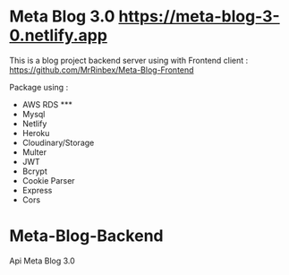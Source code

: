 # Meta Blog 3.0 https://meta-blog-3-0.netlify.app

This is a blog project backend server using with Frontend client : https://github.com/MrRinbex/Meta-Blog-Frontend

Package using :

- AWS RDS \*\*\*
- Mysql
- Netlify
- Heroku
- Cloudinary/Storage
- Multer
- JWT
- Bcrypt
- Cookie Parser
- Express
- Cors

# Meta-Blog-Backend

Api Meta Blog 3.0
